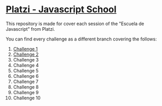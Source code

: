 # [Platzi - Javascript School](https://platzi.com/clases/escuela-de-javascript/)

This repository is made for cover each session of the "Escuela de Javascript" from Platzi.

You can find every challenge as a different branch covering the follows: 

1. [Challenge 1](https://github.com/JesusGarciaValadez/platzi-escuela-de-javascript/tree/sesion-1)
2. [Challenge 2](https://github.com/JesusGarciaValadez/platzi-escuela-de-javascript/tree/sesion-2)
3. Challenge 3
4. Challenge 4
5. Challenge 5
6. Challenge 6
7. Challenge 7
8. Challenge 8
9. Challenge 9
10. Challenge 10